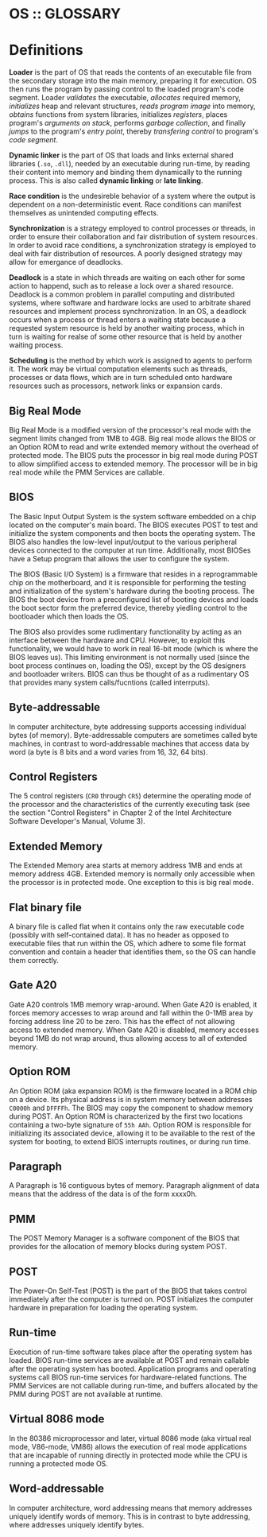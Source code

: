 # OS :: GLOSSARY

# Definitions


**Loader** is the part of OS that reads the contents of an executable file from the secondary storage into the main memory, preparing it for execution. OS then runs the program by passing control to the loaded program's code segment. Loader *validates* the executable, *allocates* required memory, *initializes* heap and relevant structures, *reads program image* into memory, *obtains* functions from system libraries, initializes *registers*, places program's *arguments on stack*, performs *garbage collection*, and finally *jumps* to the program's *entry point*, thereby *transfering control* to program's *code segment*.

**Dynamic linker** is the part of OS that loads and links external shared libraries (`.so`, `.dll`), needed by an executable during run-time, by reading their content into memory and binding them dynamically to the running process. This is also called **dynamic linking** or **late linking**.


**Race condition** is the undesireble behavior of a system where the output is dependent on a non-deterministic event. Race conditions can manifest themselves as unintended computing effects.

**Synchronization** is a strategy employed to control processes or threads, in order to ensure their collaboration and fair distribution of system resources. In order to avoid race conditions, a synchronization strategy is employed to deal with fair distribution of resources. A poorly designed strategy may allow for emergance of deadlocks.

**Deadlock** is a state in which threads are waiting on each other for some action to happend, such as to release a lock over a shared resource. Deadlock is a common problem in parallel computing and distributed systems, where software and hardware locks are used to arbitrate shared resources and implement process synchronization. In an OS, a deadlock occurs when a process or thread enters a waiting state because a requested system resource is held by another waiting process, which in turn is waiting for realse of some other resource that is held by another waiting process.

**Scheduling** is the method by which work is assigned to agents to perform it. The work may be virtual computation elements such as threads, processes or data flows, which are in turn scheduled onto hardware resources such as processors, network links or expansion cards.

## Big Real Mode
Big Real Mode is a modified version of the processor's real mode with the segment limits changed from 1MB to 4GB. Big real mode allows the BIOS or an Option ROM to read and write extended memory without the overhead of protected mode. The BIOS puts the processor in big real mode during POST to allow simplified access to extended memory. The processor will be in big real mode while the PMM Services are callable.

## BIOS
The Basic Input Output System is the system software embedded on a chip located on the computer's main board. The BIOS executes POST to test and initialize the system components and then boots the operating system. The BIOS also handles the low-level input/output to the various peripheral devices connected to the computer at run time. Additionally, most BIOSes have a Setup program that allows the user to configure the system.

The BIOS (Basic I/O System) is a firmware that resides in a reprogrammable chip on the motherboard, and it is responsible for performing the testing and initialization of the system's hardware during the booting process. The BIOS the boot device from a preconfigured list of booting devices and loads the boot sector form the preferred device, thereby yiedling control to the bootloader which then loads the OS.

The BIOS also provides some rudimentary functionality by acting as an interface between the hardware and CPU. However, to exploit this functionality, we would have to work in real 16-bit mode (which is where the BIOS leaves us). This limiting environment is not normally used (since the boot process continues on, loading the OS), except by the OS designers and bootloader writers. BIOS can thus be thought of as a rudimentary OS that provides many system calls/fucntions (called interrputs).

## Byte-addressable
In computer architecture, byte addressing supports accessing individual bytes (of memory). Byte-addressable computers are sometimes called byte machines, in contrast to word-addressable machines that access data by word (a byte is 8 bits and a word varies from 16, 32, 64 bits).

## Control Registers
The 5 control registers (`CR0` through `CR5`) determine the operating mode of the processor and the characteristics of the currently executing task (see the section "Control Registers" in Chapter 2 of the Intel Architecture Software Developer's Manual, Volume 3).

## Extended Memory
The Extended Memory area starts at memory address 1MB and ends at memory address 4GB. Extended memory is normally only accessible when the processor is in protected mode. One exception to this is big real mode.

## Flat binary file
A binary file is called flat when it contains only the raw executable code (possibly with self-contained data). It has no header as opposed to executable files that run within the OS, which adhere to some file format convention and contain a header that identifies them, so the OS can handle them correctly.

## Gate A20
Gate A20 controls 1MB memory wrap-around. When Gate A20 is enabled, it forces memory accesses to wrap around and fall within the 0-1MB area by forcing address line 20 to be zero. This has the effect of not allowing access to extended memory. When Gate A20 is disabled, memory accesses beyond 1MB do not wrap around, thus allowing access to all of extended memory.

## Option ROM
An Option ROM (aka expansion ROM) is the firmware located in a ROM chip on a device. Its physical address is in system memory between addresses `C0000h` and `DFFFFh`. The BIOS may copy the component to shadow memory during POST. An Option ROM is characterized by the first two locations containing a two-byte signature of `55h AAh`. Option ROM is responsible for initializing its associated device, allowing it to be available to the rest of the system for booting, to extend BIOS interrupts routines, or during run time.

## Paragraph
A Paragraph is 16 contiguous bytes of memory. Paragraph alignment of data means that the address of the data is of the form xxxx0h.

## PMM
The POST Memory Manager is a software component of the BIOS that provides for the allocation of memory blocks during system POST.

## POST
The Power-On Self-Test (POST) is the part of the BIOS that takes control immediately after the computer is turned on. POST initializes the computer hardware in preparation for loading the operating system.

## Run-time
Execution of run-time software takes place after the operating system has loaded. BIOS run-time services are available at POST and remain callable after the operating system has booted. Application programs and operating systems call BIOS run-time services for hardware-related functions. The PMM Services are not callable during run-time, and buffers allocated by the PMM during POST are not available at runtime.

## Virtual 8086 mode
In the 80386 microprocessor and later, virtual 8086 mode (aka virtual real mode, V86-mode, VM86) allows the execution of real mode applications that are incapable of running directly in protected mode while the CPU is running a protected mode OS.

## Word-addressable
In computer architecture, word addressing means that memory addresses uniquely identify words of memory. This is in contrast to byte addressing, where addresses uniquely identify bytes.
